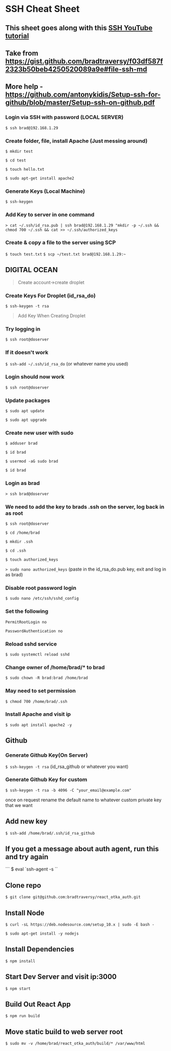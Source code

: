 # SSH Cheat Sheet

## This sheet goes along with this [SSH YouTube tutorial](https://www.youtube.com/watch?v=hQWRp-FdTpc&t=1270s)

## Take from https://gist.github.com/bradtraversy/f03df587f2323b50beb4250520089a9e#file-ssh-md

## More help - https://github.com/antonykidis/Setup-ssh-for-github/blob/master/Setup-ssh-on-github.pdf

### Login via SSH with password (LOCAL SERVER)

`$ ssh brad@192.168.1.29`

### Create folder, file, install Apache (Just messing around)

`$ mkdir test`

`$ cd test`

`$ touch hello.txt`

`$ sudo apt-get install apache2`

### Generate Keys (Local Machine)

`$ ssh-keygen`

### Add Key to server in one command

`> cat ~/.ssh/id_rsa.pub | ssh brad@192.168.1.29 "mkdir -p ~/.ssh && chmod 700 ~/.ssh && cat >> ~/.ssh/authorized_keys`

### Create & copy a file to the server using SCP

`$ touch test.txt`
`$ scp ~/test.txt brad@192.168.1.29:~`

## DIGITAL OCEAN

> Create account->create droplet

### Create Keys For Droplet (id_rsa_do)

`$ ssh-keygen -t rsa`

> Add Key When Creating Droplet

### Try logging in

`$ ssh root@doserver`

### If it doesn't work

`$ ssh-add ~/.ssh/id_rsa_do`
(or whatever name you used)

### Login should now work

`$ ssh root@doserver`

### Update packages

`$ sudo apt update`

`$ sudo apt upgrade`

### Create new user with sudo

`$ adduser brad`

`$ id brad`

`$ usermod -aG sudo brad`

`$ id brad`

### Login as brad

`> ssh brad@doserver`

### We need to add the key to brads .ssh on the server, log back in as root

`$ ssh root@doserver`

`$ cd /home/brad`

`$ mkdir .ssh`

`$ cd .ssh`

`$ touch authorized_keys`

`> sudo nano authorized_keys`
(paste in the id_rsa_do.pub key, exit and log in as brad)

### Disable root password login

`$ sudo nano /etc/ssh/sshd_config`

### Set the following

`PermitRootLogin no`

`PasswordAuthentication no`

### Reload sshd service

`$ sudo systemctl reload sshd`

### Change owner of /home/brad/\* to brad

`$ sudo chown -R brad:brad /home/brad`

### May need to set permission

`$ chmod 700 /home/brad/.ssh`

### Install Apache and visit ip

`$ sudo apt install apache2 -y`

## Github

### Generate Github Key(On Server)

`$ ssh-keygen -t rsa`
(id_rsa_github or whatever you want)

### Generate Github Key for custom

`$ ssh-keygen -t rsa -b 4096 -C "your_email@example.com"`

once on request rename the default name to whatever custom private key that we want

## Add new key

`$ ssh-add /home/brad/.ssh/id_rsa_github`

## If you get a message about auth agent, run this and try again

``` \$ eval `ssh-agent -s ``

## Clone repo

`$ git clone git@github.com:bradtraversy/react_otka_auth.git`

## Install Node

`$ curl -sL https://deb.nodesource.com/setup_10.x | sudo -E bash -`

`$ sudo apt-get install -y nodejs`

## Install Dependencies

`$ npm install`

## Start Dev Server and visit ip:3000

`$ npm start`

## Build Out React App

`$ npm run build`

## Move static build to web server root

`$ sudo mv -v /home/brad/react_otka_auth/build/* /var/www/html`
